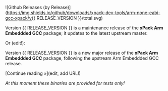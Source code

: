 ![Github Releases (by Release)](https://img.shields.io/github/downloads/xpack-dev-tools/arm-none-eabi-gcc-xpack/v{{ RELEASE_VERSION }}/total.svg)

Version {{ RELEASE_VERSION }} is a maintenance release of the **xPack Arm Embeddded GCC** package; it updates to the latest upstream master.

Or (edit!):

Version {{ RELEASE_VERSION }} is a new major release of the **xPack Arm Embeddded GCC** package, following the upstream Arm Embeddded GCC release.

[Continue reading »](edit, add URL!)

_At this moment these binaries are provided for tests only!_
